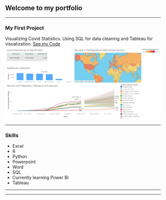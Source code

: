 ## Welcome to my portfolio

---

### My First Project 

Visualizing Covid Statistics. Using SQL for data cleaning and Tableau for visualization. 
 <a href="https://github.com/kennethkarani/CovidProject/blob/main/Project!.sql">See my Code</a> 
<img src="images/Dashboard1.png?raw=true"/>



---

### Skills

- Excel
- R
- Python
- Powerpoint
- Word
- SQL
- Currently learning Power BI
- Tableau

---




---
<p style="font-size:11px"></p>
<!-- Remove above link if you don't want to attibute -->
